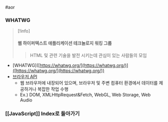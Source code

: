 #aor 
### WHATWG
>[!info]
>#### 웹 하이퍼텍스트 애플리케이션 테크놀로지 워킹 그룹
>
>>HTML 및 관련 기술을 발전 시키는데 관심이 있는 사람들의 모임

- [WHATWG]([https://whatwg.org/](https://whatwg.org/)]([https://whatwg.org/](https://whatwg.org/))
- [브라우저 API](https://spec.whatwg.org/)
    - 웹 브라우저에 내장되어 있으며, 브라우저 및 주변 컴퓨터 환경에서 데이터를 제공하거나 복잡한 작업 수행
    - Ex.) DOM, XMLHttpRequest&Fetch, WebGL, Web Storage, Web Audio
### [[JavaScript]] Index로 돌아가기